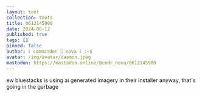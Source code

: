 ```yaml
---
layout: toot
collection: toots
title: 0612145900
date: 2024-06-12
published: true
tags: []
pinned: false
author: ⸸ commander ░ nova ⸸ :~$
avatar: /img/avatar/daemon.jpeg
mastodon: https://mastodon.online/@cmdr_nova/0612145900
---
```


ew bluestacks is using ai generated imagery in their installer anyway, that's going in the garbage
